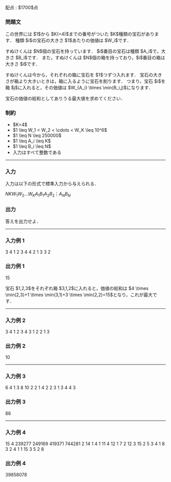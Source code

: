 
<div>

<span>

<span>

<p>
配点 : $1700$点
</p>

<div>

<section>

### **問題文**

<p>
この世界には $1$から $K(=4)$までの番号がついた $K$種類の宝石があります．
種類 $i$の宝石の大きさ $1$あたりの価値は $W_i$です．
</p>

<p>
すぬけくんは $N$個の宝石を持っています．
$i$番目の宝石は種類 $A_i$で，大きさ $B_i$です．
また，すぬけくんは $N$個の箱を持っており，$i$番目の箱は大きさ $i$です．
</p>

<p>
すぬけくんは今から，それぞれの箱に宝石を $1$つずつ入れます．
宝石の大きさが箱より大きいときは，箱に入るように宝石を削ります．
つまり，宝石 $i$を箱 $j$に入れると，その価値は $W_{A_i} \times \min(B_i,j)$になります．
</p>

<p>
宝石の価値の総和としてありうる最大値を求めてください．
</p>

</section>

</div>

<div>

<section>

### **制約**

<ul>

<li>

<span>
$K=4$
</span>

</li>

<li>
$1 \leq W_1 < W_2 < \cdots < W_K \leq 10^6$
</li>

<li>
$1 \leq N \leq 250000$
</li>

<li>
$1 \leq A_i \leq K$
</li>

<li>
$1 \leq B_i \leq N$
</li>

<li>
入力はすべて整数である
</li>

</ul>

</section>

</div>

---

<div>

<div>

<section>

### **入力**

<p>
入力は以下の形式で標準入力から与えられる．
</p>

<div>

$N$$K$$W_1$$W_2$$\ldots$$W_K$$A_1$$B_1$$A_2$$B_2$$\vdots$$A_N$$B_N$
</div>

</section>

</div>

<div>

<section>

### **出力**

<p>
答えを出力せよ．
</p>

</section>

</div>

</div>

---

<div>

<section>

### **入力例 1**

<div>

3 4
1 2 3 4
4 2
1 3
3 2

</div>

</section>

</div>

<div>

<section>

### **出力例 1**

<div>

15

</div>

<p>
宝石 $1,2,3$をそれぞれ箱 $3,1,2$に入れると，価値の総和は $4 \times \min(2,3)+1 \times \min(3,1)+3 \times \min(2,2)=15$となり，これが最大です．
</p>

</section>

</div>

---

<div>

<section>

### **入力例 2**

<div>

3 4
1 2 3 4
3 1
2 2
1 3

</div>

</section>

</div>

<div>

<section>

### **出力例 2**

<div>

10

</div>

</section>

</div>

---

<div>

<section>

### **入力例 3**

<div>

6 4
1 3 8 10
2 2
1 4
2 2
3 1
3 4
4 3

</div>

</section>

</div>

<div>

<section>

### **出力例 3**

<div>

86

</div>

</section>

</div>

---

<div>

<section>

### **入力例 4**

<div>

15 4
239277 249169 419371 744281
2 14
1 4
1 11
4 12
1 7
2 12
3 15
2 5
3 4
1 8
3 2
4 1
1 15
3 5
2 8

</div>

</section>

</div>

<div>

<section>

### **出力例 4**

<div>

39858078

</div>

</section>

</div>

</span>

</span>

</div>
